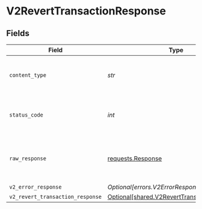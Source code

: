 # V2RevertTransactionResponse


## Fields

| Field                                                                                              | Type                                                                                               | Required                                                                                           | Description                                                                                        |
| -------------------------------------------------------------------------------------------------- | -------------------------------------------------------------------------------------------------- | -------------------------------------------------------------------------------------------------- | -------------------------------------------------------------------------------------------------- |
| `content_type`                                                                                     | *str*                                                                                              | :heavy_check_mark:                                                                                 | HTTP response content type for this operation                                                      |
| `status_code`                                                                                      | *int*                                                                                              | :heavy_check_mark:                                                                                 | HTTP response status code for this operation                                                       |
| `raw_response`                                                                                     | [requests.Response](https://requests.readthedocs.io/en/latest/api/#requests.Response)              | :heavy_check_mark:                                                                                 | Raw HTTP response; suitable for custom response parsing                                            |
| `v2_error_response`                                                                                | *Optional[errors.V2ErrorResponse]*                                                                 | :heavy_minus_sign:                                                                                 | Error                                                                                              |
| `v2_revert_transaction_response`                                                                   | [Optional[shared.V2RevertTransactionResponse]](../../models/shared/v2reverttransactionresponse.md) | :heavy_minus_sign:                                                                                 | OK                                                                                                 |